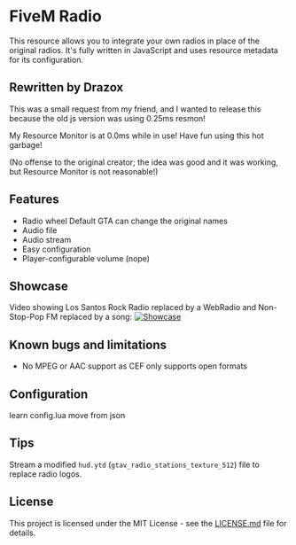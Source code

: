 # FiveM Radio

This resource allows you to integrate your own radios in place of the original radios.
It's fully written in JavaScript and uses resource metadata for its configuration.

## Rewritten by Drazox
This was a small request from my friend, and I wanted to release this because the old js version was using 0.25ms resmon!

My Resource Monitor is at 0.0ms while in use!
Have fun using this hot garbage!

(No offense to the original creator; the idea was good and it was working, but Resource Monitor is not reasonable!)
## Features

* Radio wheel Default GTA can change the original names
* Audio file
* Audio stream
* Easy configuration
* Player-configurable volume (nope)

## Showcase

Video showing Los Santos Rock Radio replaced by a WebRadio and Non-Stop-Pop FM replaced by a song:
[![Showcase](https://forum.cfx.re/uploads/default/original/3X/7/b/7b6b5ce1ae1270f4885aba714ea65c1235397b12.jpg)](https://streamable.com/6hrhp "Showcase")

## Known bugs and limitations

* No MPEG or AAC support as CEF only supports open formats

## Configuration
learn config.lua move from json

## Tips

Stream a modified `hud.ytd` (`gtav_radio_stations_texture_512`) file to replace radio logos.

## License

This project is licensed under the MIT License - see the [LICENSE.md](LICENSE.md) file for details.
